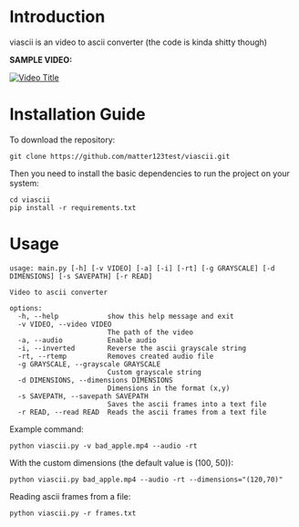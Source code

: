 # Introduction

viascii is an video to ascii converter (the code is kinda shitty though)

__SAMPLE VIDEO:__

[![Video Title](https://img.youtube.com/vi/gYzZu_EXCgI/0.jpg)](https://www.youtube.com/watch?v=gYzZu_EXCgI)

# Installation Guide
To download the repository:

```git clone https://github.com/matter123test/viascii.git```

Then you need to install the basic dependencies to run the project on your system:
```
cd viascii
pip install -r requirements.txt
```

# Usage
```
usage: main.py [-h] [-v VIDEO] [-a] [-i] [-rt] [-g GRAYSCALE] [-d DIMENSIONS] [-s SAVEPATH] [-r READ]

Video to ascii converter

options:
  -h, --help            show this help message and exit
  -v VIDEO, --video VIDEO
                        The path of the video
  -a, --audio           Enable audio
  -i, --inverted        Reverse the ascii grayscale string
  -rt, --rtemp          Removes created audio file
  -g GRAYSCALE, --grayscale GRAYSCALE
                        Custom grayscale string
  -d DIMENSIONS, --dimensions DIMENSIONS
                        Dimensions in the format (x,y)
  -s SAVEPATH, --savepath SAVEPATH
                        Saves the ascii frames into a text file
  -r READ, --read READ  Reads the ascii frames from a text file
```

Example command:

```python viascii.py -v bad_apple.mp4 --audio -rt```

With the custom dimensions (the default value is (100, 50)):

```python viascii.py bad_apple.mp4 --audio -rt --dimensions="(120,70)"```

Reading ascii frames from a file: 

```python viascii.py -r frames.txt``` 
